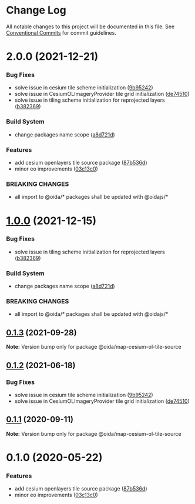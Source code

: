 # Change Log

All notable changes to this project will be documented in this file.
See [Conventional Commits](https://conventionalcommits.org) for commit guidelines.

# 2.0.0 (2021-12-21)


### Bug Fixes

* solve issue in cesium tile scheme initialization ([9b95242](https://gitlab.dev.eoss-cloud.it/frontend/oida/commit/9b95242c7b50defd4173212f9e46e6a74b22be31))
* solve issue in CesiumOLImageryProvider tile grid initialization ([de74510](https://gitlab.dev.eoss-cloud.it/frontend/oida/commit/de74510bddf269194267e2de3b0a58c56d2da376))
* solve issue in tiling scheme initialization for reprojected layers ([b382369](https://gitlab.dev.eoss-cloud.it/frontend/oida/commit/b38236926507f252a6b0525b691bc90371399772))


### Build System

* change packages name scope ([a8d721d](https://gitlab.dev.eoss-cloud.it/frontend/oida/commit/a8d721db395a8a9f9c52808c5318c392096cc2a3))


### Features

* add cesium openlayers tile source package ([87b536d](https://gitlab.dev.eoss-cloud.it/frontend/oida/commit/87b536d7e284e950132c979054bf0225ee1bcd6b))
* minor eo improvements ([03c13c0](https://gitlab.dev.eoss-cloud.it/frontend/oida/commit/03c13c0f191de497608f0c746fa704151e57926e))


### BREAKING CHANGES

* all import to @oida/\* packages shall be updated with @oidajs/\*





# [1.0.0](https://gitlab.dev.eoss-cloud.it/frontend/oida/compare/@oida/map-cesium-ol-tile-source@0.1.3...@oidajs/map-cesium-ol-tile-source@1.0.0) (2021-12-15)


### Bug Fixes

* solve issue in tiling scheme initialization for reprojected layers ([b382369](https://gitlab.dev.eoss-cloud.it/frontend/oida/commit/b38236926507f252a6b0525b691bc90371399772))


### Build System

* change packages name scope ([a8d721d](https://gitlab.dev.eoss-cloud.it/frontend/oida/commit/a8d721db395a8a9f9c52808c5318c392096cc2a3))


### BREAKING CHANGES

* all import to @oida/\* packages shall be updated with @oidajs/\*





## [0.1.3](https://gitlab.dev.eoss-cloud.it/frontend/oida/compare/@oida/map-cesium-ol-tile-source@0.1.2...@oida/map-cesium-ol-tile-source@0.1.3) (2021-09-28)

**Note:** Version bump only for package @oida/map-cesium-ol-tile-source





## [0.1.2](https://gitlab.dev.eoss-cloud.it/frontend/oida/compare/@oida/map-cesium-ol-tile-source@0.1.1...@oida/map-cesium-ol-tile-source@0.1.2) (2021-06-18)


### Bug Fixes

* solve issue in cesium tile scheme initialization ([9b95242](https://gitlab.dev.eoss-cloud.it/frontend/oida/commit/9b95242c7b50defd4173212f9e46e6a74b22be31))
* solve issue in CesiumOLImageryProvider tile grid initialization ([de74510](https://gitlab.dev.eoss-cloud.it/frontend/oida/commit/de74510bddf269194267e2de3b0a58c56d2da376))





## [0.1.1](https://gitlab.dev.eoss-cloud.it/frontend/oida/compare/@oida/map-cesium-ol-tile-source@0.1.0...@oida/map-cesium-ol-tile-source@0.1.1) (2020-09-11)

**Note:** Version bump only for package @oida/map-cesium-ol-tile-source





# 0.1.0 (2020-05-22)


### Features

* add cesium openlayers tile source package ([87b536d](https://gitlab.dev.eoss-cloud.it/frontend/oida/commit/87b536d7e284e950132c979054bf0225ee1bcd6b))
* minor eo improvements ([03c13c0](https://gitlab.dev.eoss-cloud.it/frontend/oida/commit/03c13c0f191de497608f0c746fa704151e57926e))
